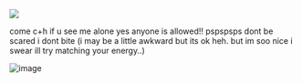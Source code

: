   ![](https://komarev.com/ghpvc/?username=KAITO-V1&color=000000)

come c+h if u see me alone yes anyone is allowed!! pspspsps dont be scared i dont bite (i may be a little awkward but its ok heh. but im soo nice i swear ill try matching your energy..)

![image](https://github.com/user-attachments/assets/1e7bbf8e-0dc4-4926-843a-e95429c7021e)
